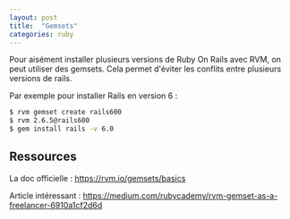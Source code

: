 ```yaml
---
layout: post
title:  "Gemsets"
categories: ruby 
---
```


Pour aisément installer plusieurs versions de Ruby On Rails avec RVM, on peut utiliser des gemsets. Cela permet d'éviter les conflits entre plusieurs versions de rails.

Par exemple pour installer Rails en version 6 :
```bash
$ rvm gemset create rails600  
$ rvm 2.6.5@rails600
$ gem install rails -v 6.0
```
## Ressources

La doc officielle :
<https://rvm.io/gemsets/basics>

Article intéressant :
<https://medium.com/rubycademy/rvm-gemset-as-a-freelancer-6910a1cf2d6d>
